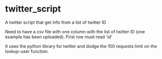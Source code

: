 # twitter_script
A twitter script that get info from a list of twitter ID

Need to have a csv file with one column with the list of twitter ID (one example has been uploaded). First row must read 'id'

It uses the python library for twitter and dodge the 100 requests limit on the lookup-user function.

